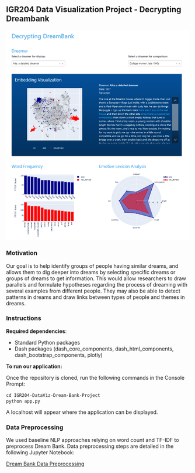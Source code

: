 ## IGR204 Data Visualization Project - Decrypting Dreambank

![](assets/dreambank_viewer1.PNG)

### Motivation

Our goal is to help  identify groups of people having similar dreams, and allows them to dig deeper into dreams by selecting specific dreams or groups of dreams to get information. This would allow researchers to draw parallels and formulate hypotheses regarding the process of dreaming with several examples from different people. They may also be able to detect patterns in dreams and draw links between types of people and themes in dreams.

### Instructions

**Required dependencies**:

- Standard Python packages
- Dash packages (dash_core_components, dash_html_components, dash_bootstrap_components, plotly)

**To run our application:**

Once the repository is cloned, run the following commands in the Console Prompt:

```console
cd IGR204-DataViz-Dream-Bank-Project
python app.py
```

A localhost will appear where the application can be displayed.

### Data Preprocessing 

We used baseline NLP approaches relying on word count and TF-IDF to preprocess Dream Bank. Data preprocessing steps are detailed in the following Jupyter Notebook:

[Dream Bank Data Preprocessing](https://nbviewer.jupyter.org/github/SJD1882/IGR204-DataViz-Dream-Bank-Project/blob/master/notebooks/Dream_Bank_Data_Preprocessing.ipynb)
